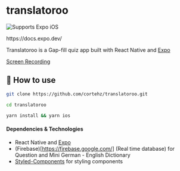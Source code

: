 # translatoroo

<p>
  <!-- iOS -->
  <img alt="Supports Expo iOS" longdesc="Supports Expo iOS" src="https://img.shields.io/badge/iOS-4630EB.svg?style=flat-square&logo=APPLE&labelColor=999999&logoColor=fff" />
 </p>
 https://docs.expo.dev/


Translatoroo is a Gap-fill quiz app built with React Native and [Expo](https://docs.expo.dev/)

[Screen Recording](https://res.cloudinary.com/cortehz/image/upload/v1644144011/react-native-quiz/GIF-2022-02-06-11-39-06.gif)


## 🚀 How to use

```sh
git clone https://github.com/cortehz/translatoroo.git 
```

```sh
cd translatoroo
```

```sh
yarn install && yarn ios
```

#### Dependencies & Technologies

- React Native and [Expo](https://docs.expo.dev/)
- (Firebase)[https://firebase.google.com/] (Real time database) for Question and Mini German - English Dictionary
- [Styled-Components](https://styled-components.com/) for styling components
